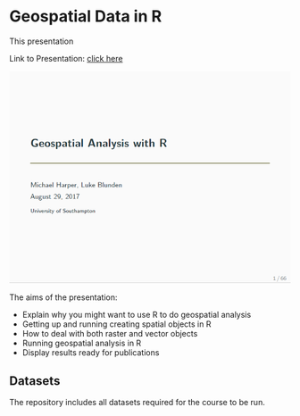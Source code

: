 # Geospatial Data in R

This presentation 

Link to Presentation: [click here](Presentation/SpatialDataLecture.pdf)

![](TitleSlide.png)

The aims of the presentation:

- Explain why you might want to use R to do geospatial analysis
- Getting up and running creating spatial objects in R
- How to deal with both raster and vector objects
- Running geospatial analysis in R
- Display results ready for publications

## Datasets

The repository includes all datasets required for the course to be run.
